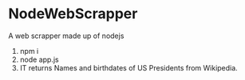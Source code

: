 # NodeWebScrapper
A web scrapper made up of nodejs

1) npm i
2) node app.js
3) IT returns Names and birthdates of US Presidents from Wikipedia.

